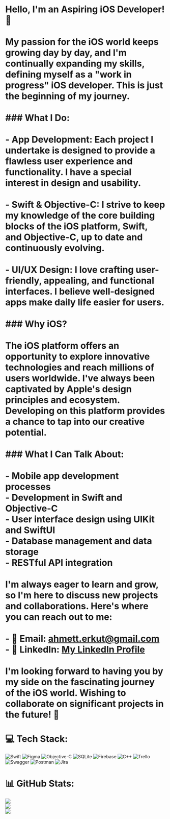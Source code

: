 # Hello, I'm an Aspiring iOS Developer! 🚀<br><br>My passion for the iOS world keeps growing day by day, and I'm continually expanding my skills, defining myself as a "work in progress" iOS developer. This is just the beginning of my journey.<br><br>### What I Do:<br><br>- **App Development:** Each project I undertake is designed to provide a flawless user experience and functionality. I have a special interest in design and usability.<br><br>- **Swift & Objective-C:** I strive to keep my knowledge of the core building blocks of the iOS platform, Swift, and Objective-C, up to date and continuously evolving.<br><br>- **UI/UX Design:** I love crafting user-friendly, appealing, and functional interfaces. I believe well-designed apps make daily life easier for users.<br><br>### Why iOS?<br><br>The iOS platform offers an opportunity to explore innovative technologies and reach millions of users worldwide. I've always been captivated by Apple's design principles and ecosystem. Developing on this platform provides a chance to tap into our creative potential.<br><br>### What I Can Talk About:<br><br>- Mobile app development processes<br>- Development in Swift and Objective-C<br>- User interface design using UIKit and SwiftUI<br>- Database management and data storage<br>- RESTful API integration<br><br>I'm always eager to learn and grow, so I'm here to discuss new projects and collaborations. Here's where you can reach out to me:<br><br>- 📧 Email: [ahmett.erkut@gmail.com](mailto:ahmett.erkut@gmail.com)<br>- 💼 LinkedIn: [My LinkedIn Profile](https://www.linkedin.com/in/ahmett-erkut)<br><br>I'm looking forward to having you by my side on the fascinating journey of the iOS world. Wishing to collaborate on significant projects in the future! 📱<br>

# 💻 Tech Stack:
![Swift](https://img.shields.io/badge/swift-F54A2A?style=for-the-badge&logo=swift&logoColor=white) ![Figma](https://img.shields.io/badge/figma-%23F24E1E.svg?style=for-the-badge&logo=figma&logoColor=white) ![Objective-C](https://img.shields.io/badge/OBJECTIVE--C-%233A95E3.svg?style=for-the-badge&logo=apple&logoColor=white) ![SQLite](https://img.shields.io/badge/sqlite-%2307405e.svg?style=for-the-badge&logo=sqlite&logoColor=white) ![Firebase](https://img.shields.io/badge/Firebase-039BE5?style=for-the-badge&logo=Firebase&logoColor=white) ![C++](https://img.shields.io/badge/c++-%2300599C.svg?style=for-the-badge&logo=c%2B%2B&logoColor=white) ![Trello](https://img.shields.io/badge/Trello-%23026AA7.svg?style=for-the-badge&logo=Trello&logoColor=white) ![Swagger](https://img.shields.io/badge/-Swagger-%23Clojure?style=for-the-badge&logo=swagger&logoColor=white) ![Postman](https://img.shields.io/badge/Postman-FF6C37?style=for-the-badge&logo=postman&logoColor=white) ![Jira](https://img.shields.io/badge/jira-%230A0FFF.svg?style=for-the-badge&logo=jira&logoColor=white)

# 📊 GitHub Stats:
![](https://github-readme-stats.vercel.app/api?username=erkutahmet&theme=swift&hide_border=false&include_all_commits=false&count_private=false)<br/>
![](https://github-readme-streak-stats.herokuapp.com/?user=erkutahmet&theme=swift&hide_border=false)<br/>
![](https://github-readme-stats.vercel.app/api/top-langs/?username=erkutahmet&theme=swift&hide_border=false&include_all_commits=false&count_private=false&layout=compact)

